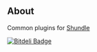 ## About

Common plugins for [Shundle](https://github.com/chilicuil/shundle/)


[![Bitdeli Badge](https://d2weczhvl823v0.cloudfront.net/chilicuil/shundle-plugins/trend.png)](https://bitdeli.com/free "Bitdeli Badge")

